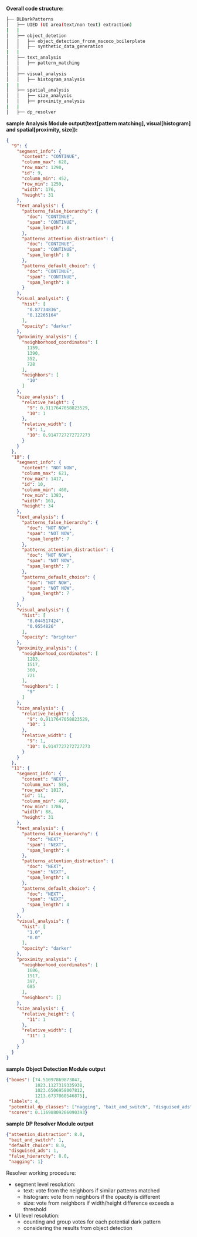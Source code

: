 <!-- This is the README file for DLDarkPatterns Project -->

**Overall code structure:**
```bash
├── DLDarkPatterns
│   ├── UIED (UI area(text/non text) extraction)
|   |
│   ├── object_detetion
│   │   ├── object_detection_frcnn_mscoco_boilerplate
│   │   ├── synthetic_data_generation
|   |
│   ├── text_analysis
│   │   ├── pattern_matching
│   │   
│   ├── visual_analysis
│   │   ├── histogram_analysis
|   |
│   ├── spatial_analysis
│   │   ├── size_analysis
│   │   ├── proximity_analysis
|   |
│   ├── dp_resolver
```

**sample Analysis Module output(text[pattern matching], visual[histogram] and spatial[proximity, size]):**
```json
{
  "9": {
    "segment_info": {
      "content": "CONTINUE",
      "column_max": 628,
      "row_max": 1290,
      "id": 9,
      "column_min": 452,
      "row_min": 1259,
      "width": 176,
      "height": 31
    },
    "text_analysis": {
      "patterns_false_hierarchy": {
        "doc": "CONTINUE",
        "span": "CONTINUE",
        "span_length": 8
      },
      "patterns_attention_distraction": {
        "doc": "CONTINUE",
        "span": "CONTINUE",
        "span_length": 8
      },
      "patterns_default_choice": {
        "doc": "CONTINUE",
        "span": "CONTINUE",
        "span_length": 8
      }
    },
    "visual_analysis": {
      "hist": [
        "0.87734836",
        "0.12265164"
      ],
      "opacity": "darker"
    },
    "proximity_analysis": {
      "neighborhood_coordinates": [
        1159,
        1390,
        352,
        728
      ],
      "neighbors": [
        "10"
      ]
    },
    "size_analysis": {
      "relative_height": {
        "9": 0.9117647058823529,
        "10": 1
      },
      "relative_width": {
        "9": 1,
        "10": 0.9147727272727273
      }
    }
  },
  "10": {
    "segment_info": {
      "content": "NOT NOW",
      "column_max": 621,
      "row_max": 1417,
      "id": 10,
      "column_min": 460,
      "row_min": 1383,
      "width": 161,
      "height": 34
    },
    "text_analysis": {
      "patterns_false_hierarchy": {
        "doc": "NOT NOW",
        "span": "NOT NOW",
        "span_length": 7
      },
      "patterns_attention_distraction": {
        "doc": "NOT NOW",
        "span": "NOT NOW",
        "span_length": 7
      },
      "patterns_default_choice": {
        "doc": "NOT NOW",
        "span": "NOT NOW",
        "span_length": 7
      }
    },
    "visual_analysis": {
      "hist": [
        "0.044517424",
        "0.9554826"
      ],
      "opacity": "brighter"
    },
    "proximity_analysis": {
      "neighborhood_coordinates": [
        1283,
        1517,
        360,
        721
      ],
      "neighbors": [
        "9"
      ]
    },
    "size_analysis": {
      "relative_height": {
        "9": 0.9117647058823529,
        "10": 1
      },
      "relative_width": {
        "9": 1,
        "10": 0.9147727272727273
      }
    }
  },
  "11": {
    "segment_info": {
      "content": "NEXT",
      "column_max": 585,
      "row_max": 1817,
      "id": 11,
      "column_min": 497,
      "row_min": 1786,
      "width": 88,
      "height": 31
    },
    "text_analysis": {
      "patterns_false_hierarchy": {
        "doc": "NEXT",
        "span": "NEXT",
        "span_length": 4
      },
      "patterns_attention_distraction": {
        "doc": "NEXT",
        "span": "NEXT",
        "span_length": 4
      },
      "patterns_default_choice": {
        "doc": "NEXT",
        "span": "NEXT",
        "span_length": 4
      }
    },
    "visual_analysis": {
      "hist": [
        "1.0",
        "0.0"
      ],
      "opacity": "darker"
    },
    "proximity_analysis": {
      "neighborhood_coordinates": [
        1686,
        1917,
        397,
        685
      ],
      "neighbors": []
    },
    "size_analysis": {
      "relative_height": {
        "11": 1
      },
      "relative_width": {
        "11": 1
      }
    }
  }
}
```

**sample Object Detection Module output**
```json
{"boxes": [74.51097869873047,
           1023.1127319335938,
           1023.6506958007812,
           1213.6737060546875],
 "labels": 4,
 "potential_dp_classes": ["nagging", "bait_and_switch", "disguised_ads"],
 "scores": 0.11698809266090393}
```

**sample DP Resolver Module output**
```json
{"attention_distraction": 8.0,
 "bait_and_switch": 1,
 "default_choice": 8.0,
 "disguised_ads": 1,
 "false_hierarchy": 8.0,
 "nagging": 1}

```
Resolver working procedure:
- segment level resolution:
  - text: vote from the neighbors if similar patterns matched
  - histogram: vote from neighbors if the opacity is different
  - size: vote from neighbors if width/height difference exceeds a threshold
- UI level resolution:
  - counting and group votes for each potential dark pattern
  - considering the results from object detection
